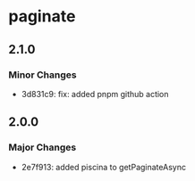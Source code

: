 # paginate

## 2.1.0

### Minor Changes

- 3d831c9: fix: added pnpm github action

## 2.0.0

### Major Changes

- 2e7f913: added piscina to getPaginateAsync
